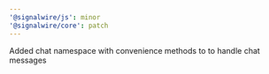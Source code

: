 ```yaml
---
'@signalwire/js': minor
'@signalwire/core': patch
---
```


Added chat namespace with convenience methods to to handle chat messages
